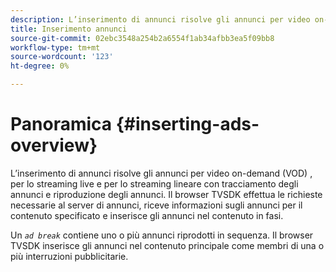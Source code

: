 ```yaml
---
description: L’inserimento di annunci risolve gli annunci per video on-demand (VOD) , per lo streaming live e per lo streaming lineare con tracciamento degli annunci e riproduzione degli annunci. Il browser TVSDK effettua le richieste necessarie al server di annunci, riceve informazioni sugli annunci per il contenuto specificato e inserisce gli annunci nel contenuto in fasi.
title: Inserimento annunci
source-git-commit: 02ebc3548a254b2a6554f1ab34afbb3ea5f09bb8
workflow-type: tm+mt
source-wordcount: '123'
ht-degree: 0%

---
```


# Panoramica {#inserting-ads-overview}

L’inserimento di annunci risolve gli annunci per video on-demand (VOD) , per lo streaming live e per lo streaming lineare con tracciamento degli annunci e riproduzione degli annunci. Il browser TVSDK effettua le richieste necessarie al server di annunci, riceve informazioni sugli annunci per il contenuto specificato e inserisce gli annunci nel contenuto in fasi.

Un *`ad break`* contiene uno o più annunci riprodotti in sequenza. Il browser TVSDK inserisce gli annunci nel contenuto principale come membri di una o più interruzioni pubblicitarie.
